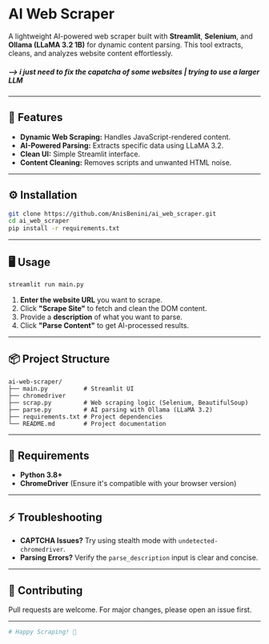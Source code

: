 # AI Web Scraper

A lightweight AI-powered web scraper built with **Streamlit**, **Selenium**, and **Ollama (LLaMA 3.2 1B)** for dynamic content parsing. This tool extracts, cleans, and analyzes website content effortlessly.

##### --> i just need to fix the capatcha of some websites | trying to use a larger LLM
---

## 🚀 Features
- **Dynamic Web Scraping:** Handles JavaScript-rendered content.
- **AI-Powered Parsing:** Extracts specific data using LLaMA 3.2.
- **Clean UI:** Simple Streamlit interface.
- **Content Cleaning:** Removes scripts and unwanted HTML noise.

---

## ⚙️ Installation
```bash
git clone https://github.com/AnisBenini/ai_web_scraper.git
cd ai_web_scraper
pip install -r requirements.txt
```

---

## 🖥️ Usage
```bash
streamlit run main.py
```

1. **Enter the website URL** you want to scrape.
2. Click **"Scrape Site"** to fetch and clean the DOM content.
3. Provide a **description** of what you want to parse.
4. Click **"Parse Content"** to get AI-processed results.

---

## 📦 Project Structure
```
ai-web-scraper/
├── main.py          # Streamlit UI
├── chromedriver
├── scrap.py         # Web scraping logic (Selenium, BeautifulSoup)
├── parse.py         # AI parsing with Ollama (LLaMA 3.2)
├── requirements.txt # Project dependencies
└── README.md        # Project documentation
```

---

## 🧪 Requirements
- **Python 3.8+**
- **ChromeDriver** (Ensure it's compatible with your browser version)

---

## ⚡ Troubleshooting
- **CAPTCHA Issues?** Try using stealth mode with `undetected-chromedriver`.
- **Parsing Errors?** Verify the `parse_description` input is clear and concise.

---

## 🙌 Contributing
Pull requests are welcome. For major changes, please open an issue first.

---

```bash
# Happy Scraping! 🚀
```

